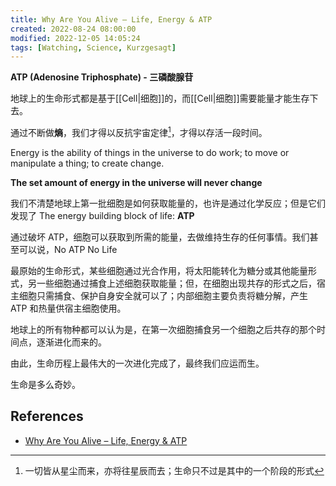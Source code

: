 ```yaml
---
title: Why Are You Alive – Life, Energy & ATP
created: 2022-08-24 08:00:00
modified: 2022-12-05 14:05:24
tags: [Watching, Science, Kurzgesagt]
---
```


**ATP (Adenosine Triphosphate) - 三磷酸腺苷**

地球上的生命形式都是基于[[Cell|细胞]]的，而[[Cell|细胞]]需要能量才能生存下去。

通过不断做**熵**，我们才得以反抗宇宙定律[^1]，才得以存活一段时间。

Energy is the ability of things in the universe to do work; to move or manipulate a thing; to create change.

**The set amount of energy in the universe will never change**

我们不清楚地球上第一批细胞是如何获取能量的，也许是通过化学反应；但是它们发现了 The energy building block of life: **ATP**

通过破坏 ATP，细胞可以获取到所需的能量，去做维持生存的任何事情。我们甚至可以说，No ATP No Life

最原始的生命形式，某些细胞通过光合作用，将太阳能转化为糖分或其他能量形式，另一些细胞通过捕食上述细胞获取能量；但，在细胞出现共存的形式之后，宿主细胞只需捕食、保护自身安全就可以了；内部细胞主要负责将糖分解，产生 ATP 和热量供宿主细胞使用。

地球上的所有物种都可以认为是，在第一次细胞捕食另一个细胞之后共存的那个时间点，逐渐进化而来的。

由此，生命历程上最伟大的一次进化完成了，最终我们应运而生。

生命是多么奇妙。

## References

- [Why Are You Alive – Life, Energy & ATP](https://www.youtube.com/watch?v=QImCld9YubE)

[^1]: 一切皆从星尘而来，亦将往星辰而去；生命只不过是其中的一个阶段的形式